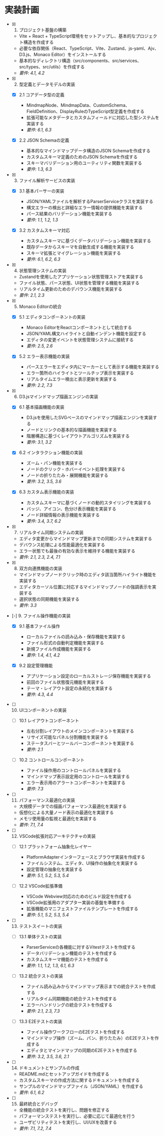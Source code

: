 # 実装計画

- [x] 1. プロジェクト基盤の構築
  - Vite + React + TypeScript環境をセットアップし、基本的なプロジェクト構造を作成する
  - 必要な依存関係（React、TypeScript、Vite、Zustand、js-yaml、Ajv、D3.js、Monaco Editor）をインストールする
  - 基本的なディレクトリ構造（src/components、src/services、src/types、src/utils）を作成する
  - _要件: 4.1, 4.2_

- [x] 2. 型定義とデータモデルの実装
  - [x] 2.1 コアデータ型の定義
    - MindmapNode、MindmapData、CustomSchema、FieldDefinition、DisplayRuleのTypeScript型定義を作成する
    - 拡張可能なメタデータとカスタムフィールドに対応した型システムを実装する
    - _要件: 6.1, 6.3_

  - [x] 2.2 JSON Schemaの定義
    - 基本的なマインドマップデータ構造のJSON Schemaを作成する
    - カスタムスキーマ定義のためのJSON Schemaを作成する
    - スキーマバリデーション用のユーティリティ関数を実装する
    - _要件: 1.3, 6.3_

- [x] 3. ファイル解析サービスの実装
  - [x] 3.1 基本パーサーの実装
    - JSON/YAMLファイルを解析するParserServiceクラスを実装する
    - 構文エラーの検出と詳細なエラー情報の提供機能を実装する
    - パース結果のバリデーション機能を実装する
    - _要件: 1.1, 1.2, 1.3_

  - [x] 3.2 カスタムスキーマ対応
    - カスタムスキーマに基づくデータバリデーション機能を実装する
    - 既存データからスキーマを自動生成する機能を実装する
    - スキーマ拡張とマイグレーション機能を実装する
    - _要件: 6.1, 6.2, 6.3_

- [x] 4. 状態管理システムの実装
  - Zustandを使用したアプリケーション状態管理ストアを実装する
  - ファイル状態、パース状態、UI状態を管理する機能を実装する
  - リアルタイム更新のためのデバウンス機能を実装する
  - _要件: 2.1, 2.3_

- [x] 5. Monaco Editorの統合
  - [x] 5.1 エディタコンポーネントの実装
    - Monaco EditorをReactコンポーネントとして統合する
    - JSON/YAML構文ハイライトと自動インデント機能を設定する
    - エディタの変更イベントを状態管理システムに接続する
    - _要件: 2.5, 2.6_

  - [x] 5.2 エラー表示機能の実装
    - パースエラーをエディタ内にマーカーとして表示する機能を実装する
    - エラー箇所のハイライトとツールチップ表示を実装する
    - リアルタイムエラー検出と表示更新を実装する
    - _要件: 2.2, 7.3_

- [x] 6. D3.jsマインドマップ描画エンジンの実装
  - [x] 6.1 基本描画機能の実装
    - D3.jsを使用したSVGベースのマインドマップ描画エンジンを実装する
    - ノードとリンクの基本的な描画機能を実装する
    - 階層構造に基づくレイアウトアルゴリズムを実装する
    - _要件: 3.1, 3.2_

  - [x] 6.2 インタラクション機能の実装
    - ズーム・パン機能を実装する
    - ノードのクリック・ホバーイベント処理を実装する
    - ノードの折りたたみ・展開機能を実装する
    - _要件: 3.2, 3.5, 3.6_

  - [x] 6.3 カスタム表示機能の実装
    - カスタムスキーマに基づくノードの動的スタイリングを実装する
    - バッジ、アイコン、色分け表示機能を実装する
    - ノード詳細情報の表示機能を実装する
    - _要件: 3.4, 3.7, 6.2_

- [x] 7. リアルタイム同期システムの実装
  - エディタ変更からマインドマップ更新までの同期システムを実装する
  - デバウンス処理による性能最適化を実装する
  - エラー状態でも最後の有効な表示を維持する機能を実装する
  - _要件: 2.1, 2.3, 2.4, 7.1_

- [x] 8. 双方向連携機能の実装
  - マインドマップノードクリック時のエディタ該当箇所ハイライト機能を実装する
  - エディタカーソル位置に対応するマインドマップノードの強調表示を実装する
  - 選択状態の同期機能を実装する
  - _要件: 3.3_

- [-] 9. ファイル操作機能の実装
  - [x] 9.1 基本ファイル操作
    - ローカルファイルの読み込み・保存機能を実装する
    - ファイル形式の自動判定機能を実装する
    - 新規ファイル作成機能を実装する
    - _要件: 1.4, 4.1, 4.2_

  - [x] 9.2 設定管理機能
    - アプリケーション設定のローカルストレージ保存機能を実装する
    - 前回のファイル状態復元機能を実装する
    - テーマ・レイアウト設定の永続化を実装する
    - _要件: 4.3, 4.4_

- [ ] 10. UIコンポーネントの実装
  - [ ] 10.1 レイアウトコンポーネント
    - 左右分割レイアウトのメインコンポーネントを実装する
    - リサイズ可能なパネル分割機能を実装する
    - ステータスバーとツールバーコンポーネントを実装する
    - _要件: 2.1_

  - [ ] 10.2 コントロールコンポーネント
    - ファイル操作用のコントロールパネルを実装する
    - マインドマップ表示設定用のコントロールを実装する
    - エラー表示用のアラートコンポーネントを実装する
    - _要件: 7.3_

- [ ] 11. パフォーマンス最適化の実装
  - 大規模データでの描画パフォーマンス最適化を実装する
  - 仮想化による大量ノード表示の最適化を実装する
  - メモリ使用量の監視と最適化を実装する
  - _要件: 7.1, 7.4_

- [ ] 12. VSCode拡張対応アーキテクチャの実装
  - [ ] 12.1 プラットフォーム抽象化レイヤー
    - PlatformAdapterインターフェースとブラウザ実装を作成する
    - ファイルシステム、エディタ、UI操作の抽象化を実装する
    - 設定管理の抽象化を実装する
    - _要件: 5.1, 5.2, 5.3, 5.4_

  - [ ] 12.2 VSCode拡張準備
    - VSCode Webview対応のためのビルド設定を作成する
    - VSCode拡張用のアダプター実装の基盤を準備する
    - 拡張機能のマニフェストファイルテンプレートを作成する
    - _要件: 5.1, 5.2, 5.3, 5.4_

- [ ] 13. テストスイートの実装
  - [ ] 13.1 単体テストの実装
    - ParserServiceの各機能に対するVitestテストを作成する
    - データバリデーション機能のテストを作成する
    - カスタムスキーマ機能のテストを作成する
    - _要件: 1.1, 1.2, 1.3, 6.1, 6.3_

  - [ ] 13.2 統合テストの実装
    - ファイル読み込みからマインドマップ表示までの統合テストを作成する
    - リアルタイム同期機能の統合テストを作成する
    - エラーハンドリングの統合テストを作成する
    - _要件: 2.1, 2.3, 7.3_

  - [ ] 13.3 E2Eテストの実装
    - ファイル操作ワークフローのE2Eテストを作成する
    - マインドマップ操作（ズーム、パン、折りたたみ）のE2Eテストを作成する
    - エディタとマインドマップの同期のE2Eテストを作成する
    - _要件: 3.2, 3.5, 3.6, 2.1_

- [ ] 14. ドキュメントとサンプルの作成
  - README.mdとセットアップガイドを作成する
  - カスタムスキーマの作成方法に関するドキュメントを作成する
  - サンプルのマインドマップファイル（JSON/YAML）を作成する
  - _要件: 6.1, 6.2_

- [ ] 15. 最終統合とデバッグ
  - 全機能の統合テストを実行し、問題を修正する
  - パフォーマンステストを実行し、必要に応じて最適化を行う
  - ユーザビリティテストを実行し、UI/UXを改善する
  - _要件: 7.1, 7.2, 7.4_